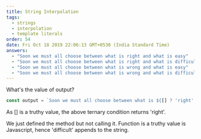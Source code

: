 ```yaml
---
title: String Interpolation
tags:
  - strings
  - interpolation
  - template literals
order: 54
date: Fri Oct 18 2019 22:06:13 GMT+0530 (India Standard Time)
answers: 
  - "Soon we must all choose between what is right and what is easy"
  - "Soon we must all choose between what is right and what is difficult // correct"
  - "Soon we must all choose between what is wrong and what is easy"
  - "Soon we must all choose between what is wrong and what is difficult"
---
```


What's the value of output?

```javascript
const output = `Soon we must all choose between what is ${[] ? 'right' : 'wrong'} and what is ${(() => false) ? 'difficult' : 'easy'}`
```

<!-- explanation -->

As [] is a truthy value, the above ternary condition returns 'right'.

We just defined the method but not calling it. Function is a truthy value is Javascript, hence 'difficult' appends to the string.
